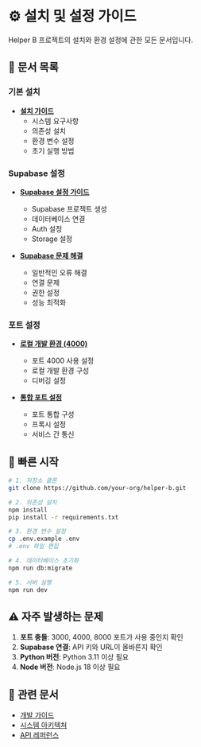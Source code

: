 # ⚙️ 설치 및 설정 가이드

Helper B 프로젝트의 설치와 환경 설정에 관한 모든 문서입니다.

## 📄 문서 목록

### 기본 설치
- **[설치 가이드](SETUP.md)**
  - 시스템 요구사항
  - 의존성 설치
  - 환경 변수 설정
  - 초기 실행 방법

### Supabase 설정
- **[Supabase 설정 가이드](SUPABASE_SETUP_GUIDE.md)**
  - Supabase 프로젝트 생성
  - 데이터베이스 연결
  - Auth 설정
  - Storage 설정

- **[Supabase 문제 해결](SUPABASE_FIX_GUIDE.md)**
  - 일반적인 오류 해결
  - 연결 문제
  - 권한 설정
  - 성능 최적화

### 포트 설정
- **[로컬 개발 환경 (4000)](README_LOCAL_4000.md)**
  - 포트 4000 사용 설정
  - 로컬 개발 환경 구성
  - 디버깅 설정

- **[통합 포트 설정](README_UNIFIED_PORT.md)**
  - 포트 통합 구성
  - 프록시 설정
  - 서비스 간 통신

## 🚀 빠른 시작

```bash
# 1. 저장소 클론
git clone https://github.com/your-org/helper-b.git

# 2. 의존성 설치
npm install
pip install -r requirements.txt

# 3. 환경 변수 설정
cp .env.example .env
# .env 파일 편집

# 4. 데이터베이스 초기화
npm run db:migrate

# 5. 서버 실행
npm run dev
```

## ⚠️ 자주 발생하는 문제

1. **포트 충돌**: 3000, 4000, 8000 포트가 사용 중인지 확인
2. **Supabase 연결**: API 키와 URL이 올바른지 확인
3. **Python 버전**: Python 3.11 이상 필요
4. **Node 버전**: Node.js 18 이상 필요

## 🔗 관련 문서
- [개발 가이드](../04-development/DEVELOPMENT_GUIDE.md)
- [시스템 아키텍처](../01-architecture/SYSTEM_ARCHITECTURE.md)
- [API 레퍼런스](../01-architecture/API_REFERENCE.md)